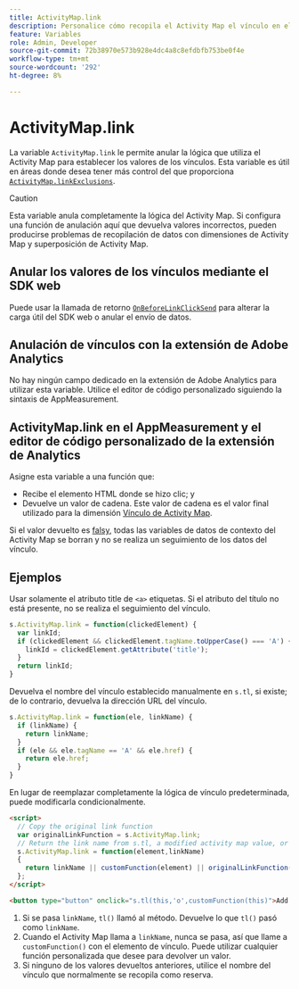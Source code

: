 ```yaml
---
title: ActivityMap.link
description: Personalice cómo recopila el Activity Map el vínculo en el que se hizo clic.
feature: Variables
role: Admin, Developer
source-git-commit: 72b38970e573b928e4dc4a8c8efdbfb753be0f4e
workflow-type: tm+mt
source-wordcount: '292'
ht-degree: 8%

---
```


# ActivityMap.link

La variable `ActivityMap.link` le permite anular la lógica que utiliza el Activity Map para establecer los valores de los vínculos. Esta variable es útil en áreas donde desea tener más control del que proporciona [`ActivityMap.linkExclusions`](../config-vars/activitymap-linkexclusions.md).

>[!CAUTION]
>Esta variable anula completamente la lógica del Activity Map. Si configura una función de anulación aquí que devuelva valores incorrectos, pueden producirse problemas de recopilación de datos con dimensiones de Activity Map y superposición de Activity Map.

## Anular los valores de los vínculos mediante el SDK web

Puede usar la llamada de retorno [`OnBeforeLinkClickSend`](https://experienceleague.adobe.com/es/docs/experience-platform/web-sdk/commands/configure/onbeforelinkclicksend) para alterar la carga útil del SDK web o anular el envío de datos.

## Anulación de vínculos con la extensión de Adobe Analytics

No hay ningún campo dedicado en la extensión de Adobe Analytics para utilizar esta variable. Utilice el editor de código personalizado siguiendo la sintaxis de AppMeasurement.

## ActivityMap.link en el AppMeasurement y el editor de código personalizado de la extensión de Analytics

Asigne esta variable a una función que:

* Recibe el elemento HTML donde se hizo clic; y
* Devuelve un valor de cadena. Este valor de cadena es el valor final utilizado para la dimensión [Vínculo de Activity Map](/help/components/dimensions/activity-map-link.md).

Si el valor devuelto es [falsy](https://developer.mozilla.org/es-ES/docs/Glossary/Falsy), todas las variables de datos de contexto del Activity Map se borran y no se realiza un seguimiento de los datos del vínculo.

## Ejemplos

Usar solamente el atributo title de `<a>` etiquetas. Si el atributo del título no está presente, no se realiza el seguimiento del vínculo.

```js
s.ActivityMap.link = function(clickedElement) {
  var linkId;
  if (clickedElement && clickedElement.tagName.toUpperCase() === 'A') {
    linkId = clickedElement.getAttribute('title');
  }
  return linkId;
}
```

Devuelva el nombre del vínculo establecido manualmente en `s.tl`, si existe; de lo contrario, devuelva la dirección URL del vínculo.

```js
s.ActivityMap.link = function(ele, linkName) {
  if (linkName) {
    return linkName;
  }
  if (ele && ele.tagName == 'A' && ele.href) {
    return ele.href;
  }
}
```

En lugar de reemplazar completamente la lógica de vínculo predeterminada, puede modificarla condicionalmente.

```html
<script>
  // Copy the original link function
  var originalLinkFunction = s.ActivityMap.link;
  // Return the link name from s.tl, a modified activity map value, or the original activity map value
  s.ActivityMap.link = function(element,linkName)
  {
    return linkName || customFunction(element) || originalLinkFunction(element,linkName);
  };
</script>

<button type="button" onclick="s.tl(this,'o',customFunction(this)">Add To Cart</button>
```

1. Si se pasa `linkName`, `tl()` llamó al método. Devuelve lo que `tl()` pasó como `linkName`.
2. Cuando el Activity Map llama a `linkName`, nunca se pasa, así que llame a `customFunction()` con el elemento de vínculo. Puede utilizar cualquier función personalizada que desee para devolver un valor.
3. Si ninguno de los valores devueltos anteriores, utilice el nombre del vínculo que normalmente se recopila como reserva.
